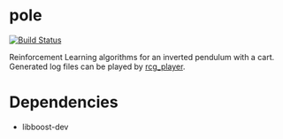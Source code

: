# pole

[![Build Status](https://travis-ci.org/aijunbai/pole.svg?branch=master)](https://travis-ci.org/aijunbai/pole)  

Reinforcement Learning algorithms for an inverted pendulum with a cart.
Generated log files can be played by [rcg\_player](https://github.com/aijunbai/rcg_player).

# Dependencies
- libboost-dev
